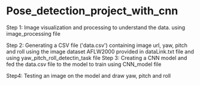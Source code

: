 # Pose_detection_project_with_cnn

Step 1:
Image visualization and processing to understand the data. using image_processing file

Step 2:
Generating a CSV file ('data.csv') containing image url, yaw, pitch and roll using the image dataset AFLW2000 provided in dataLink.txt file and using yaw_pitch_roll_detectin_task file
Step 3:
Creating a CNN model and fed the data.csv file to the model to train using CNN_model file

Step4:
Testing an image on the model and draw yaw, pitch and roll
